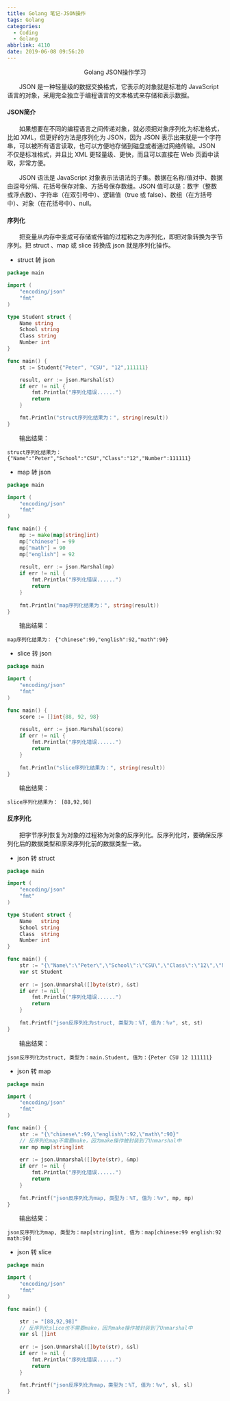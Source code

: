 ```yaml
---
title: Golang 笔记-JSON操作
tags: Golang
categories:
  - Coding
  - Golang
abbrlink: 4110
date: 2019-06-08 09:56:20
---
```


<center>Golang JSON操作学习</center>

<!--more-->

　　JSON 是一种轻量级的数据交换格式，它表示的对象就是标准的 JavaScript 语言的对象，采用完全独立于编程语言的文本格式来存储和表示数据。

#### JSON简介

　　如果想要在不同的编程语言之间传递对象，就必须把对象序列化为标准格式，比如 XML，但更好的方法是序列化为 JSON，因为 JSON 表示出来就是一个字符串，可以被所有语言读取，也可以方便地存储到磁盘或者通过网络传输。JSON 不仅是标准格式，并且比 XML 更轻量级、更快，而且可以直接在 Web 页面中读取，非常方便。

　　JSON 语法是 JavaScript 对象表示法语法的子集。数据在名称/值对中、数据由逗号分隔、花括号保存对象、方括号保存数组。JSON 值可以是：数字（整数或浮点数）、字符串（在双引号中）、逻辑值（true 或 false）、数组（在方括号中）、对象（在花括号中）、null。

#### 序列化

　　把变量从内存中变成可存储或传输的过程称之为序列化，即把对象转换为字节序列。把 struct 、map 或 slice 转换成 json 就是序列化操作。

- struct 转 json

```go
package main

import (
	"encoding/json"
	"fmt"
)

type Student struct {
	Name string
	School string
	Class string
	Number int
}

func main() {
	st := Student{"Peter", "CSU", "12",111111}

	result, err := json.Marshal(st)
	if err != nil {
		fmt.Println("序列化错误......")
		return
	}

	fmt.Println("struct序列化结果为：", string(result))
}

```

　　输出结果：

```
struct序列化结果为： {"Name":"Peter","School":"CSU","Class":"12","Number":111111}
```

- map 转 json

```go
package main

import (
	"encoding/json"
	"fmt"
)

func main() {
	mp := make(map[string]int)
	mp["chinese"] = 99
	mp["math"] = 90
	mp["english"] = 92
    
	result, err := json.Marshal(mp)
	if err != nil {
		fmt.Println("序列化错误......")
		return
	}
    
	fmt.Println("map序列化结果为：", string(result))
}
```

　　输出结果：

```
map序列化结果为： {"chinese":99,"english":92,"math":90}
```

- slice 转 json

```go
package main

import (
	"encoding/json"
	"fmt"
)

func main() {
	score := []int{88, 92, 98}
    
	result, err := json.Marshal(score)
	if err != nil {
		fmt.Println("序列化错误......")
		return
	}
    
	fmt.Println("slice序列化结果为：", string(result))
}
```

　　输出结果：

```
slice序列化结果为： [88,92,98]
```

#### 反序列化

　　把字节序列恢复为对象的过程称为对象的反序列化。反序列化时，要确保反序列化后的数据类型和原来序列化前的数据类型一致。

- json 转 struct

```go
package main

import (
	"encoding/json"
	"fmt"
)

type Student struct {
	Name   string
	School string
	Class  string
	Number int
}

func main() {
	str := "{\"Name\":\"Peter\",\"School\":\"CSU\",\"Class\":\"12\",\"Number\":111111}"
	var st Student
    
	err := json.Unmarshal([]byte(str), &st)
	if err != nil {
		fmt.Println("序列化错误......")
		return
	}
    
	fmt.Printf("json反序列化为struct, 类型为：%T, 值为：%v", st, st)
}
```

　　输出结果：

```
json反序列化为struct, 类型为：main.Student, 值为：{Peter CSU 12 111111}
```

- json 转 map

```go
package main

import (
	"encoding/json"
	"fmt"
)

func main() {
	str := "{\"chinese\":99,\"english\":92,\"math\":90}"
    // 反序列化map不需要make，因为make操作被封装到了Unmarshal中
	var mp map[string]int
    
	err := json.Unmarshal([]byte(str), &mp)
	if err != nil {
		fmt.Println("序列化错误......")
		return
	}
    
	fmt.Printf("json反序列化为map, 类型为：%T, 值为：%v", mp, mp)
}
```

　　输出结果：

```
json反序列化为map, 类型为：map[string]int, 值为：map[chinese:99 english:92 math:90]
```

- json 转 slice

```go
package main

import (
	"encoding/json"
	"fmt"
)

func main() {

	str := "[88,92,98]"
    // 反序列化slice也不需要make，因为make操作被封装到了Unmarshal中
	var sl []int
    
	err := json.Unmarshal([]byte(str), &sl)
	if err != nil {
		fmt.Println("序列化错误......")
		return
	}
    
	fmt.Printf("json反序列化为map，类型为：%T, 值为：%v", sl, sl)
}
```

　　